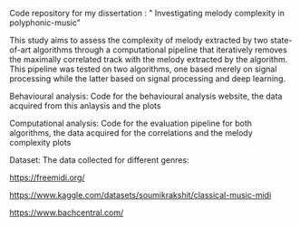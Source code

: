 
Code repository for my dissertation : " Investigating melody complexity in polyphonic-music" 


This study aims to assess the complexity of melody extracted by two state-of-art algorithms through a computational pipeline that iteratively removes 
the maximally correlated track with the melody extracted by the algorithm. This pipeline was tested on two algorithms, 
one based merely on signal processing while the latter based on signal processing and deep learning.


Behavioural analysis: Code for the behavioural analysis website, the data acquired from this anlaysis and the plots

Computational analysis: Code for the evaluation pipeline for both algorithms, the data acquired for the correlations and the melody complexity plots

Dataset: The data collected for different genres:

https://freemidi.org/

https://www.kaggle.com/datasets/soumikrakshit/classical-music-midi

https://www.bachcentral.com/
